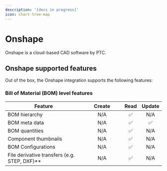 ```yaml
---
description: '[docs in progress]'
icon: chart-tree-map
---
```


# Onshape

Onshape is a cloud-based CAD software by PTC.&#x20;

## Onshape supported features

Out of the box, the Onshape integration supports the following features:

### Bill of Material (BOM) level features

<table><thead><tr><th width="241">Feature</th><th width="118" align="center">Create</th><th align="center">Read</th><th align="center">Update</th></tr></thead><tbody><tr><td>BOM hierarchy</td><td align="center">N/A</td><td align="center"><span data-gb-custom-inline data-tag="emoji" data-code="2705">✅</span></td><td align="center">N/A</td></tr><tr><td>BOM meta data</td><td align="center">N/A</td><td align="center"><span data-gb-custom-inline data-tag="emoji" data-code="2705">✅</span></td><td align="center"><span data-gb-custom-inline data-tag="emoji" data-code="2705">✅</span></td></tr><tr><td>BOM quantities</td><td align="center">N/A</td><td align="center"><span data-gb-custom-inline data-tag="emoji" data-code="2705">✅</span></td><td align="center">N/A</td></tr><tr><td>Component thumbnails</td><td align="center">N/A</td><td align="center"><span data-gb-custom-inline data-tag="emoji" data-code="2705">✅</span></td><td align="center">N/A</td></tr><tr><td>BOM Configurations</td><td align="center">N/A</td><td align="center"><span data-gb-custom-inline data-tag="emoji" data-code="2705">✅</span></td><td align="center">N/A</td></tr><tr><td>File derivative transfers (e.g. STEP, DXF)**</td><td align="center">N/A</td><td align="center"><span data-gb-custom-inline data-tag="emoji" data-code="2705">✅</span></td><td align="center">N/A</td></tr></tbody></table>



